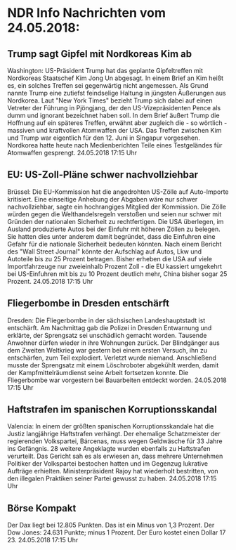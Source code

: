 # NDR Info Nachrichten vom 24.05.2018:


## Trump sagt Gipfel mit Nordkoreas Kim ab
Washington:	US-Präsident Trump hat das geplante Gipfeltreffen mit Nordkoreas Staatschef Kim Jong Un abgesagt. In einem Brief an Kim heißt es, ein solches Treffen sei gegenwärtig nicht angemessen. Als Grund nannte Trump eine zutiefst feindselige Haltung in jüngsten Äußerungen aus Nordkorea. Laut "New York Times" bezieht Trump sich dabei auf einen Vetreter der Führung in Pjöngjang, der den US-Vizepräsidenten Pence als dumm und ignorant bezeichnet haben soll. In dem Brief äußert Trump die Hoffnung auf ein späteres Treffen, erwähnt aber zugleich die - so wörtlich - massiven und kraftvollen Atomwaffen der USA. Das Treffen zwischen Kim und Trump war eigentlich für den 12. Juni in Singapur vorgesehen. Nordkorea hatte heute nach Medienberichten Teile eines Testgeländes für Atomwaffen gesprengt. 24.05.2018 17:15 Uhr 

## EU: US-Zoll-Pläne schwer nachvollziehbar
Brüssel: Die EU-Kommission hat die angedrohten US-Zölle auf Auto-Importe kritisiert. Eine einseitige Anhebung der Abgaben wäre nur schwer nachvollziehbar, sagte ein hochrangiges Mitglied der Kommission. Die Zölle würden gegen die Welthandelsregeln verstoßen und seien nur schwer mit Gründen der nationalen Sicherheit zu rechtfertigen. Die USA überlegen, im Ausland produzierte Autos bei der Einfuhr mit höheren Zöllen zu belegen. Sie hatten dies unter anderem damit begründet, dass die Einfuhren eine Gefahr für die nationale Sicherheit bedeuten könnten. Nach einem Bericht des "Wall Street Journal" könnte der Aufschlag auf Autos, Lkw und Autoteile bis zu 25 Prozent betragen. Bisher erheben die USA auf viele Importfahrzeuge nur zweieinhalb Prozent Zoll - die EU kassiert umgekehrt bei US-Einfuhren mit bis zu 10 Prozent deutlich mehr, China bisher sogar 25 Prozent. 24.05.2018 17:15 Uhr 

## Fliegerbombe in Dresden entschärft
Dresden: Die Fliegerbombe in der sächsischen Landeshauptstadt ist entschärft. Am Nachmittag gab die Polizei in Dresden Entwarnung und erklärte, der Sprengsatz sei unschädlich gemacht worden. Tausende Anwohner dürfen wieder in ihre Wohnungen zurück. Der Blindgänger aus dem Zweiten Weltkrieg war gestern bei einem ersten Versuch, ihn zu entschärfen, zum Teil explodiert. Verletzt wurde niemand. Anschließend musste der Sprengsatz mit einem Löschroboter abgekühlt werden, damit der Kampfmittelräumdienst seine Arbeit fortsetzen konnte. Die Fliegerbombe war vorgestern bei Bauarbeiten entdeckt worden. 24.05.2018 17:15 Uhr 

## Haftstrafen im spanischen Korruptionsskandal
Valencia: In einem der größten spanischen Korruptionsskandale hat die Justiz langjährige Haftstrafen verhängt. Der ehemalige Schatzmeister der regierenden Volkspartei, Bárcenas, muss wegen Geldwäsche für 33 Jahre ins Gefängnis. 28 weitere Angeklagte wurden ebenfalls zu Haftstrafen verurteilt. Das Gericht sah es als erwiesen an, dass mehrere Unternehmen Politiker der Volkspartei bestochen hatten und im Gegenzug lukrative Aufträge erhielten. Ministerpräsident Rajoy hat wiederholt bestritten, von den illegalen Praktiken seiner Partei gewusst zu haben. 24.05.2018 17:15 Uhr 

## Börse Kompakt
Der Dax liegt bei 12.805 Punkten. Das ist ein Minus von 1,3 Prozent. Der Dow Jones: 24.631 Punkte; minus 1 Prozent. Der Euro kostet einen Dollar 17 23. 24.05.2018 17:15 Uhr 

